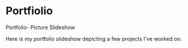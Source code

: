 # Portfiolio

Portfolio- Picture Slideshow

Here is my portfolio slideshow depicting a few projects I've worked on.
